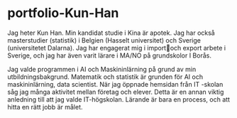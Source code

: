 # portfolio-Kun-Han

Jag heter Kun Han. Min kandidat studie i Kina är apotek. Jag har också masterstudier (statistik) i Belgien (Hasselt universitet) och Sverige (universitetet Dalarna). Jag har engagerat mig i importoch export arbete i Sverige, och jag har även varit lärare i MA/NO på grundskolor I Borås.

Jag valde programmen i AI och Maskininlärning på grund av min utbildningsbakgrund. 
Matematik och statistik är grunden för AI och maskininlärning, data scientist.
När jag öppnade hemsidan från IT -skolan såg jag många aktivitet mellan företag och elever. Detta är en annan viktig anledning till att jag valde IT-högskolan. Lärande är bara en process, och att hitta en rätt jobb är målet. 